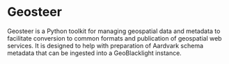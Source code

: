 # Geosteer
Geosteer is a Python toolkit for managing geospatial data and metadata to facilitate conversion to common formats and publication of geospatial web services. It is designed to help with preparation of Aardvark schema metadata that can be ingested into a GeoBlacklight instance.
